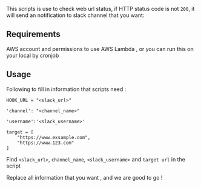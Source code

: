 
This scripts is use to check web url status, if HTTP status code is not `200`,
it will send an notification to slack channel that you want:

## Requirements
AWS account and permissions to use AWS Lambda , or
you can run this on your local by cronjob

## Usage
Following to fill in information that scripts need :

```
HOOK_URL = "<slack_url>"

'channel': "<channel_name>"

'username':'<slack_username>'

target = [
    "https://www.exsample.com",
    "https://www.123.com"
]
```

Find `<slack_url>`, `channel_name`, `<slack_username>` and `target url` in the script

Replace all information that you want , and we are good to go !
